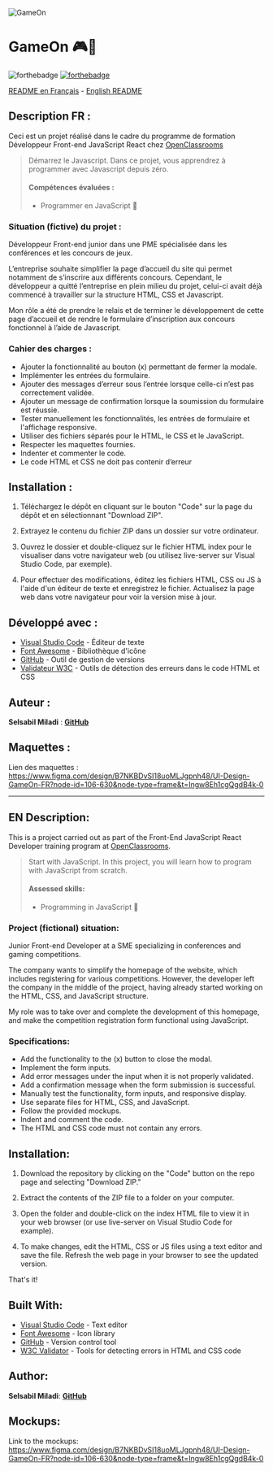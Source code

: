 ![GameOn](/starterOnly/Logo.png)

# GameOn 🎮👾

![forthebadge](https://forthebadge.com/images/badges/uses-js.svg)
[![forthebadge](https://forthebadge.com/images/badges/uses-git.svg)](https://github.com/miladi-selsabil)

 <a href="#description-fr-">README en Français</a> - <a href="#en-description">English README</a>

## Description FR :

Ceci est un projet réalisé dans le cadre du programme de formation Développeur Front-end JavaScript React chez [OpenClassrooms](https://openclassrooms.com/fr/paths/877-developpeur-dapplication-javascript-react)

> Démarrez le Javascript. Dans ce projet, vous apprendrez à programmer avec Javascript depuis zéro.
>
> #### Compétences évaluées :
>
> -   Programmer en JavaScript 🚀

### Situation (fictive) du projet :

Développeur Front-end junior dans une PME spécialisée dans les conférences et les concours de jeux.

L’entreprise souhaite simplifier la page d’accueil du site qui permet notamment de s’inscrire aux différents concours. Cependant, le développeur a quitté l’entreprise en plein milieu du projet, celui-ci avait déjà commencé à travailler sur la structure HTML, CSS et Javascript.

Mon rôle a été de prendre le relais et de terminer le développement de cette page d’accueil et de rendre le formulaire d’inscription aux concours fonctionnel à l’aide de Javascript.

### Cahier des charges :

-   Ajouter la fonctionnalité au bouton (x) permettant de fermer la modale.
-   Implémenter les entrées du formulaire.
-   Ajouter des messages d’erreur sous l’entrée lorsque celle-ci n’est pas correctement validée.
-   Ajouter un message de confirmation lorsque la soumission du formulaire est réussie.
-   Tester manuellement les fonctionnalités, les entrées de formulaire et l'affichage responsive.
-   Utiliser des fichiers séparés pour le HTML, le CSS et le JavaScript.
-   Respecter les maquettes fournies.
-   Indenter et commenter le code.
-   Le code HTML et CSS ne doit pas contenir d’erreur

## Installation :

1. Téléchargez le dépôt en cliquant sur le bouton "Code" sur la page du dépôt et en sélectionnant "Download ZIP".

2. Extrayez le contenu du fichier ZIP dans un dossier sur votre ordinateur.

3. Ouvrez le dossier et double-cliquez sur le fichier HTML index pour le visualiser dans votre navigateur web (ou utilisez live-server sur Visual Studio Code, par exemple).

4. Pour effectuer des modifications, éditez les fichiers HTML, CSS ou JS à l'aide d'un éditeur de texte et enregistrez le fichier. Actualisez la page web dans votre navigateur pour voir la version mise à jour.

## Développé avec :

-   [Visual Studio Code](https://code.visualstudio.com/) - Éditeur de texte
-   [Font Awesome](https://fontawesome.com/) - Bibliothèque d'icône
-   [GitHub](https://github.com/) - Outil de gestion de versions
-   [Validateur W3C](https://validator.w3.org/) - Outils de détection des erreurs dans le code HTML et CSS

## Auteur :

**Selsabil Miladi** : [**GitHub**](https://github.com/miladi-selsabil) 

## Maquettes :

Lien des maquettes : https://www.figma.com/design/B7NKBDvSI18uoMLJgpnh48/UI-Design-GameOn-FR?node-id=106-630&node-type=frame&t=Ingw8Eh1cgQgdB4k-0

---

## EN Description:

This is a project carried out as part of the Front-End JavaScript React Developer training program at [OpenClassrooms](https://openclassrooms.com/fr/paths/877-developpeur-dapplication-javascript-react).

> Start with JavaScript. In this project, you will learn how to program with JavaScript from scratch.
>
> #### Assessed skills:
>
> -   Programming in JavaScript 🚀

### Project (fictional) situation:

Junior Front-end Developer at a SME specializing in conferences and gaming competitions.

The company wants to simplify the homepage of the website, which includes registering for various competitions. However, the developer left the company in the middle of the project, having already started working on the HTML, CSS, and JavaScript structure.

My role was to take over and complete the development of this homepage, and make the competition registration form functional using JavaScript.

### Specifications:

-   Add the functionality to the (x) button to close the modal.
-   Implement the form inputs.
-   Add error messages under the input when it is not properly validated.
-   Add a confirmation message when the form submission is successful.
-   Manually test the functionality, form inputs, and responsive display.
-   Use separate files for HTML, CSS, and JavaScript.
-   Follow the provided mockups.
-   Indent and comment the code.
-   The HTML and CSS code must not contain any errors.

## Installation:

1. Download the repository by clicking on the "Code" button on the repo page and selecting "Download ZIP."

2. Extract the contents of the ZIP file to a folder on your computer.

3. Open the folder and double-click on the index HTML file to view it in your web browser (or use live-server on Visual Studio Code for example).

4. To make changes, edit the HTML, CSS or JS files using a text editor and save the file. Refresh the web page in your browser to see the updated version.

That's it!

## Built With:

-   [Visual Studio Code](https://code.visualstudio.com/) - Text editor
-   [Font Awesome](https://fontawesome.com/) - Icon library
-   [GitHub](https://github.com/) - Version control tool
-   [W3C Validator](https://validator.w3.org/) - Tools for detecting errors in HTML and CSS code

## Author:

**Selsabil Miladi**: [**GitHub**](https://github.com/miladi-selsabil) 

## Mockups:

Link to the mockups: https://www.figma.com/design/B7NKBDvSI18uoMLJgpnh48/UI-Design-GameOn-FR?node-id=106-630&node-type=frame&t=Ingw8Eh1cgQgdB4k-0
